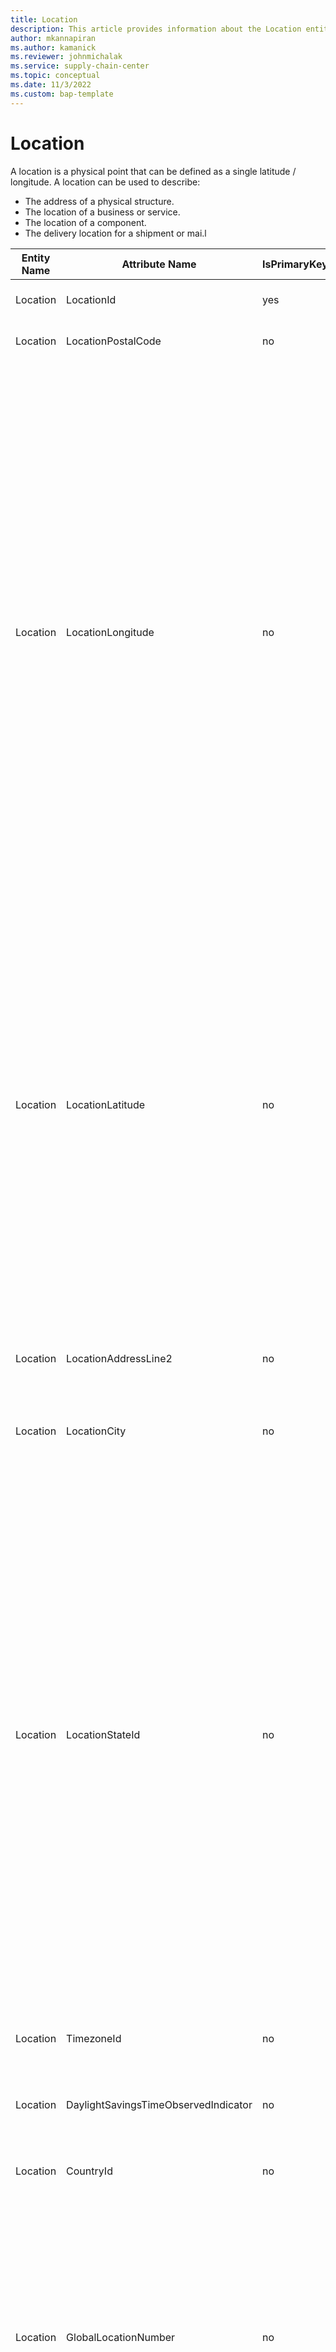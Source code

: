 ```yaml
---
title: Location
description: This article provides information about the Location entity.
author: mkannapiran
ms.author: kamanick
ms.reviewer: johnmichalak
ms.service: supply-chain-center
ms.topic: conceptual
ms.date: 11/3/2022
ms.custom: bap-template
---
```


# Location

A location is a physical point that can be defined as a single latitude / longitude. A location can be used to describe:

- The address of a physical structure.
- The location of a business or service.
- The location of a component.
- The delivery location for a shipment or mai.l

| **Entity Name** | **Attribute Name** | **IsPrimaryKey** | **Data Type** | **Data Length** | **Description** |
| --- | --- | --- | --- | --- | --- |
| Location | LocationId | yes | string | 36 | The unique identifier of a Location. |
| Location | LocationPostalCode | no | string | 1024 | The unique identifier of a Postal Code. |
| Location | LocationLongitude | no | decimal | 15 | The location east or west in reference to the Prime Meridian, which is designated as zero (0) degrees longitude. The distance between lines of longitude are greater at the equator and smaller at the higher latitudes, intersecting at the earth's North and South Poles. Time zones are correlated to longitude.</br></br>Longitude is often measured in degrees, minutes, seconds (ddd mm ss), but other formats are also commonly used: gps coordinate (ddd mm.mmmm), decimal degrees (ddd.dddd). |
| Location | LocationLatitude | no | decimal | 15 | The location north or south in reference to the equator, which is designated at zero (0) degrees. Parallel lines that circle the globe both north and south of the equator.</br></br>Latitude is often measured in degrees, minutes, seconds (ddd mm ss), but other formats are also commonly used: gps coordinate (ddd mm.mmmm), decimal degrees (ddd.dddd). |
| Location | LocationAddressLine2 | no | string | 512 | The 'street' component of a location. Includes street name, apartment, suite number or PO Box. |
| Location | LocationCity | no | string | 128 | The 'city' component of a location. |
| Location | LocationStateId | no | string | 256 | The unique identifier of the State = State Code.</br></br>A two-digit FIPS code assigned by the NIST to identify each State and statistically equivalent entity. The NIST assigns the codes based on the alphabetic sequence of State names (Puerto Rico and the Outlying Areas appear at the end); it documents these codes in a FIPS publication (FIPS PUB 5). Also, a two-digit code assigned by the Census Bureau to identify each State within its census geographic division (Puerto Rico and the Outlying Areas appear at the end). |
| Location | TimezoneId | no | string | 36 | The unique identifier of a time zone. |
| Location | DaylightSavingsTimeObservedIndicator | no | boolean | 10 | Indicates whether daylight savings time (DST) is observed at this location. |
| Location | CountryId | no | string | 256 | The unique identifier of the Country. |
| Location | GlobalLocationNumber | no | decimal | 15 | The Global Location Number (GLN) is a simple tool used to uniquely identify locations. It can be used to identify physical locations such as a warehouse, legal entities, or a function / department within a legal entity. The GLN is part of the GS1 system of standards. |
| Location | LocationDatum | no | string | 5 | Latitude and longitude are based on a datum. A datum is a reference point, surface or axis against which measurements are made.</br></br>Different datums can be used for determining the latitude and longitude. If different datums are used the latitude and longitude for a single point (location) may be different.</br></br>WGS 84 is a datum that is used on most GPS equipment. |
| Location | LocationElevation | no | integer | 10 | The distance above sea level of this location at ground level. |
| Location | LocationElevationUnitOfMeasureId | no | string | 36 | The elevation unit of measurement. |
| Location | LocationAddressLine1 | no | string | 512 | The 'street' component of a location. Includes street name, apartment, suite number or PO Box. |
| Location | LocationName | no | string | 128 | The name of a location. |
| Location | LocationDescription | no | string | 512 | The description of a location.. |
